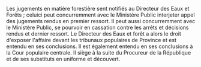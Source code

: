 Les jugements en matière forestière sent notifiés au
Directeur des Eaux et Forêts ; celuici peut concurremment avec le
Ministère Public interjeter appel des jugements rendus en premier
ressort.
Il peut aussi concurremment avec le Ministère Public, se pourvoir en
cassation contre les arrêts et décisions rendus et dernier ressort.
Le Directeur des Eaux et forêt a alors le droit d'exposer l'affaire
devant les tribunaux populaires de Province et est entendu en ses
conclusions. Il est également entendu en ses conclusions à la Cour
populaire centrale. Il siège à la suite du Procureur de la Répu­blique et
de ses substituts en uniforme et découvert.